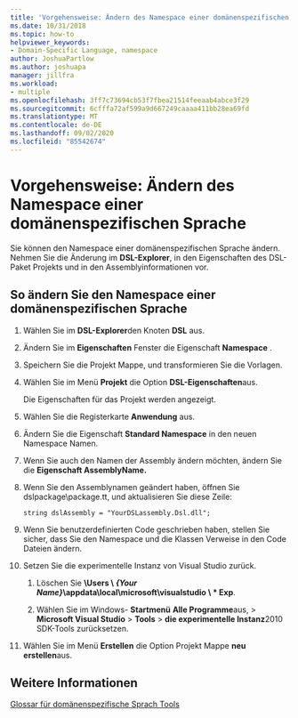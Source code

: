 ```yaml
---
title: 'Vorgehensweise: Ändern des Namespace einer domänenspezifischen Sprache'
ms.date: 10/31/2018
ms.topic: how-to
helpviewer_keywords:
- Domain-Specific Language, namespace
author: JoshuaPartlow
ms.author: joshuapa
manager: jillfra
ms.workload:
- multiple
ms.openlocfilehash: 3ff7c73694cb53f7fbea21514feeaab4abce3f29
ms.sourcegitcommit: 6cfffa72af599a9d667249caaaa411bb28ea69fd
ms.translationtype: MT
ms.contentlocale: de-DE
ms.lasthandoff: 09/02/2020
ms.locfileid: "85542674"
---
```

# <a name="how-to-change-the-namespace-of-a-domain-specific-language"></a>Vorgehensweise: Ändern des Namespace einer domänenspezifischen Sprache

Sie können den Namespace einer domänenspezifischen Sprache ändern. Nehmen Sie die Änderung im **DSL-Explorer**, in den Eigenschaften des DSL-Paket Projekts und in den Assemblyinformationen vor.

## <a name="to-change-the-namespace-of-a-domain-specific-language"></a>So ändern Sie den Namespace einer domänenspezifischen Sprache

1. Wählen Sie im **DSL-Explorer**den Knoten **DSL** aus.

2. Ändern Sie im **Eigenschaften** Fenster die Eigenschaft **Namespace** .

3. Speichern Sie die Projekt Mappe, und transformieren Sie die Vorlagen.

4. Wählen Sie im Menü **Projekt** die Option **DSL-Eigenschaften**aus.

   Die Eigenschaften für das Projekt werden angezeigt.

5. Wählen Sie die Registerkarte **Anwendung** aus.

6. Ändern Sie die Eigenschaft **Standard Namespace** in den neuen Namespace Namen.

7. Wenn Sie auch den Namen der Assembly ändern möchten, ändern Sie die **Eigenschaft AssemblyName.**

8. Wenn Sie den Assemblynamen geändert haben, öffnen Sie dslpackage\package.tt, und aktualisieren Sie diese Zeile:

   `string dslAssembly = "YourDSLassembly.Dsl.dll";`

9. Wenn Sie benutzerdefinierten Code geschrieben haben, stellen Sie sicher, dass Sie den Namespace und die Klassen Verweise in den Code Dateien ändern.

10. Setzen Sie die experimentelle Instanz von Visual Studio zurück.

    1. Löschen Sie **\Users \\ **_{Your Name}_**\appdata\local\microsoft\visualstudio \\ \* Exp**.

    2. Wählen Sie im Windows- **Startmenü** **Alle Programme**aus,  >  **Microsoft Visual Studio**  >  **Tools**  >  **die experimentelle Instanz**2010 SDK-Tools zurücksetzen.

11. Wählen Sie im Menü **Erstellen** die Option Projekt Mappe **neu erstellen**aus.

## <a name="see-also"></a>Weitere Informationen

[Glossar für domänenspezifische Sprach Tools](https://msdn.microsoft.com/ca5e84cb-a315-465c-be24-76aa3df276aa)